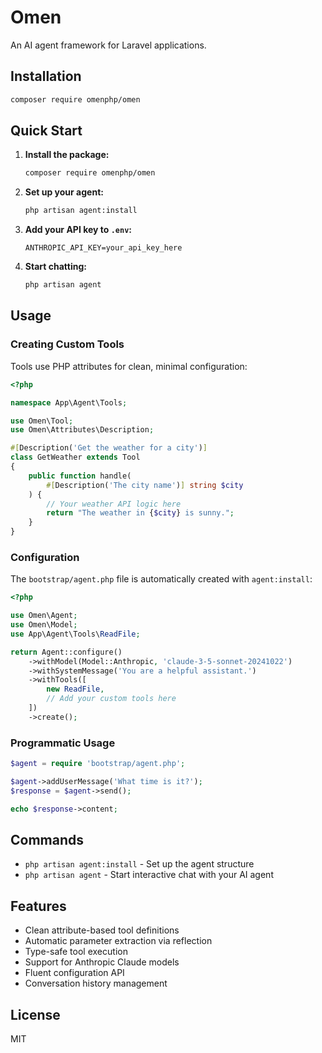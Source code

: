 # Omen

An AI agent framework for Laravel applications.

## Installation

```bash
composer require omenphp/omen
```

## Quick Start

1. **Install the package:**
   ```bash
   composer require omenphp/omen
   ```

2. **Set up your agent:**
   ```bash
   php artisan agent:install
   ```

3. **Add your API key to `.env`:**
   ```env
   ANTHROPIC_API_KEY=your_api_key_here
   ```

4. **Start chatting:**
   ```bash
   php artisan agent
   ```

## Usage

### Creating Custom Tools

Tools use PHP attributes for clean, minimal configuration:

```php
<?php

namespace App\Agent\Tools;

use Omen\Tool;
use Omen\Attributes\Description;

#[Description('Get the weather for a city')]
class GetWeather extends Tool
{
    public function handle(
        #[Description('The city name')] string $city
    ) {
        // Your weather API logic here
        return "The weather in {$city} is sunny.";
    }
}
```

### Configuration

The `bootstrap/agent.php` file is automatically created with `agent:install`:

```php
<?php

use Omen\Agent;
use Omen\Model;
use App\Agent\Tools\ReadFile;

return Agent::configure()
    ->withModel(Model::Anthropic, 'claude-3-5-sonnet-20241022')
    ->withSystemMessage('You are a helpful assistant.')
    ->withTools([
        new ReadFile,
        // Add your custom tools here
    ])
    ->create();
```

### Programmatic Usage

```php
$agent = require 'bootstrap/agent.php';

$agent->addUserMessage('What time is it?');
$response = $agent->send();

echo $response->content;
```

## Commands

- `php artisan agent:install` - Set up the agent structure
- `php artisan agent` - Start interactive chat with your AI agent

## Features

- Clean attribute-based tool definitions
- Automatic parameter extraction via reflection
- Type-safe tool execution
- Support for Anthropic Claude models
- Fluent configuration API
- Conversation history management

## License

MIT